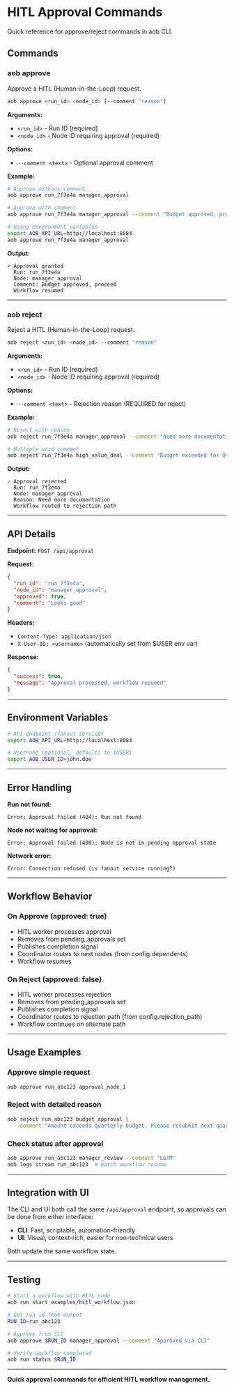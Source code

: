 # HITL Approval Commands

Quick reference for approve/reject commands in aob CLI.

## Commands

### aob approve

Approve a HITL (Human-in-the-Loop) request.

```bash
aob approve <run_id> <node_id> [--comment "reason"]
```

**Arguments:**
- `<run_id>` - Run ID (required)
- `<node_id>` - Node ID requiring approval (required)

**Options:**
- `--comment <text>` - Optional approval comment

**Example:**
```bash
# Approve without comment
aob approve run_7f3e4a manager_approval

# Approve with comment
aob approve run_7f3e4a manager_approval --comment "Budget approved, proceed"

# Using environment variables
export AOB_API_URL=http://localhost:8084
aob approve run_7f3e4a manager_approval
```

**Output:**
```
✓ Approval granted
  Run: run_7f3e4a
  Node: manager_approval
  Comment: Budget approved, proceed
  Workflow resumed
```

---

### aob reject

Reject a HITL (Human-in-the-Loop) request.

```bash
aob reject <run_id> <node_id> --comment "reason"
```

**Arguments:**
- `<run_id>` - Run ID (required)
- `<node_id>` - Node ID requiring approval (required)

**Options:**
- `--comment <text>` - Rejection reason (REQUIRED for reject)

**Example:**
```bash
# Reject with reason
aob reject run_7f3e4a manager_approval --comment "Need more documentation"

# Multiple word comment
aob reject run_7f3e4a high_value_deal --comment "Budget exceeded for Q4, defer to next quarter"
```

**Output:**
```
✓ Approval rejected
  Run: run_7f3e4a
  Node: manager_approval
  Reason: Need more documentation
  Workflow routed to rejection path
```

---

## API Details

**Endpoint:** `POST /api/approval`

**Request:**
```json
{
  "run_id": "run_7f3e4a",
  "node_id": "manager_approval",
  "approved": true,
  "comment": "Looks good"
}
```

**Headers:**
- `Content-Type: application/json`
- `X-User-ID: <username>` (automatically set from $USER env var)

**Response:**
```json
{
  "success": true,
  "message": "Approval processed, workflow resumed"
}
```

---

## Environment Variables

```bash
# API endpoint (fanout service)
export AOB_API_URL=http://localhost:8084

# Username (optional, defaults to $USER)
export AOB_USER_ID=john.doe
```

---

## Error Handling

**Run not found:**
```
Error: Approval failed (404): Run not found
```

**Node not waiting for approval:**
```
Error: Approval failed (400): Node is not in pending approval state
```

**Network error:**
```
Error: Connection refused (is fanout service running?)
```

---

## Workflow Behavior

### On Approve (approved: true)
- HITL worker processes approval
- Removes from pending_approvals set
- Publishes completion signal
- Coordinator routes to next nodes (from config.dependents)
- Workflow resumes

### On Reject (approved: false)
- HITL worker processes rejection
- Removes from pending_approvals set
- Publishes completion signal
- Coordinator routes to rejection path (from config.rejection_path)
- Workflow continues on alternate path

---

## Usage Examples

### Approve simple request
```bash
aob approve run_abc123 approval_node_1
```

### Reject with detailed reason
```bash
aob reject run_abc123 budget_approval \
  --comment "Amount exceeds quarterly budget. Please resubmit next quarter."
```

### Check status after approval
```bash
aob approve run_abc123 manager_review --comment "LGTM"
aob logs stream run_abc123  # Watch workflow resume
```

---

## Integration with UI

The CLI and UI both call the same `/api/approval` endpoint, so approvals can be done from either interface:

- **CLI**: Fast, scriptable, automation-friendly
- **UI**: Visual, context-rich, easier for non-technical users

Both update the same workflow state.

---

## Testing

```bash
# Start a workflow with HITL node
aob run start examples/hitl_workflow.json

# Get run_id from output
RUN_ID=run_abc123

# Approve from CLI
aob approve $RUN_ID manager_approval --comment "Approved via CLI"

# Verify workflow completed
aob run status $RUN_ID
```

---

**Quick approval commands for efficient HITL workflow management.**